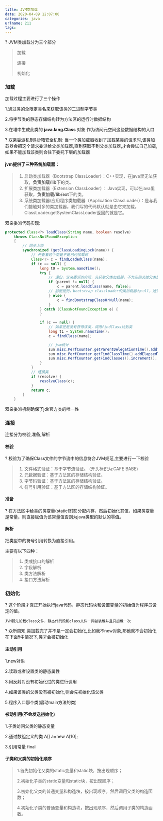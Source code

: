 ```yaml
---
title: JVM类加载
date: 2020-04-09 12:07:00
categories: java
urlname: 211
tags:
---
```

<!--markdown-->?	JVM类加载分为三个部分

>加载
>
>连接
>
>初始化

### 加载

加载过程主要进行了三个操作

1.通过类的全限定类名来获取该类的二进制字节类

2.将字节类的静态存储结构转为方法区的运行时数据结构

3.在堆中生成此类的 **java.lang.Class** 对象 作为访问元空间这些数据结构的入口 



?	双亲委派机制&沙箱安全机制:  当一个类加载器收到了加载某类的请求时,该类加载器会把这个请求委派给父类加载器,直到获取不到父类加载器,才会尝试自己加载,如果不能加载该类则会往下委托下层的加载器

#### jvm提供了三种系统加载器：

>1. 启动类加载器（Bootstrap ClassLoader）：C++实现，在java里无法获取，**负责加载/lib**下的类。
>2. 扩展类加载器（Extension ClassLoader）： Java实现，可以在java里获取，**负责加载/lib/ext**下的类。
>3. 系统类加载器/应用程序类加载器（Application ClassLoader）：是与我们接触对多的类加载器，我们写的代码默认就是由它来加载，ClassLoader.getSystemClassLoader返回的就是它。



双亲委派代码实现:

```java
protected Class<?> loadClass(String name, boolean resolve)
    throws ClassNotFoundException
    {
    	// 同步上锁
        synchronized (getClassLoadingLock(name)) {
            // 先查看这个类是不是已经加载过
            Class<?> c = findLoadedClass(name);
            if (c == null) {
                long t0 = System.nanoTime();
                try {
                	// 递归，双亲委派的实现，先获取父类加载器，不为空则交给父类加载器
                    if (parent != null) {
                        c = parent.loadClass(name, false);
                    // 前面提到，bootstrap classloader的类加载器为null，通过find方法来获得
                    } else {
                        c = findBootstrapClassOrNull(name);
                    }
                } catch (ClassNotFoundException e) {
                }

                if (c == null) {
                    // 如果还是没有获得该类，调用findClass找到类
                    long t1 = System.nanoTime();
                    c = findClass(name);

                    // jvm统计
                    sun.misc.PerfCounter.getParentDelegationTime().addTime(t1 - t0);
                    sun.misc.PerfCounter.getFindClassTime().addElapsedTimeFrom(t1);
                    sun.misc.PerfCounter.getFindClasses().increment();
                }
            }
            // 连接类
            if (resolve) {
                resolveClass(c);
            }
            return c;
        }
    }
```

双亲委派机制确保了jdk官方类的唯一性

### 连接

连接分为校验,准备,解析

#### 校验

?	校验为了确保Class文件的字节流中的信息符合JVM规范,主要进行一下校验

>1. 文件格式验证：基于字节流验证。 (开头标识为:CAFE BABE)
>2. 元数据验证：基于方法区的存储结构验证。
>3. 字节码验证：基于方法区的存储结构验证。
>4. 符号引用验证：基于方法区的存储结构验证。

#### 准备

?	 在方法区中给类的类变量(static修饰)分配内存，然后初始化其值，如果类变量是常量，则直接赋值为该常量值否则为java类型的默认的零值。 

#### 解析

 把类型中的符号引用转换为直接引用。 

主要有以下四种：

>1. 类或接口的解析
>2. 字段解析
>3. 类方法解析
>4. 接口方法解析

### 初始化

?	 这个阶段才真正开始执行java代码，静态代码块和设置变量的初始值为程序员设定的值。 

 	JVM首先加载class文件，静态代码段和class文件一同被装载并且只加载一次 

?	众所周知,类加载完了并不是一定会初始化,比如我不new对象,那他就不会初始化,在下面5中情况下,类才会被初始化

#### 主动引用

1.new对象

2.读取或者设置类的静态属性

3.用反射对没有初始化过的类进行调用

4.如果该类的父类没有被初始化,则会先初始化该父类

5.程序入口那个类(启动main方法的类)

#### 被动引用(不会发送初始化)

1.子类访问父类的静态变量

2.通过数组定义的类  A[] a=new A[10];

3.引用常量 final

#### 子类和父类的初始化顺序

>   1.首先初始化父类的static变量和static块，按出现顺序；
>
>   2.初始化子类的static变量和static块，按出现顺序；
>
>   3.初始化父类的普通变量和构造块，按出现顺序，然后调用父类的构造函数；
>
>   4.初始化子类的普通变量和构造块，按出现顺序，然后调用子类的构造函数。

